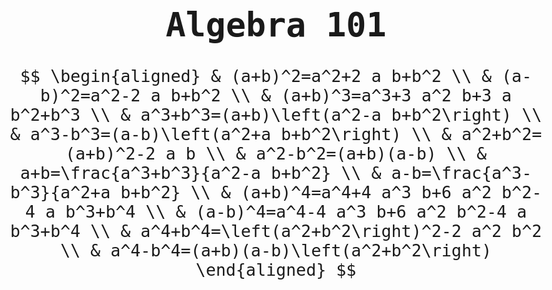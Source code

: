 
<style>
html, body {
    font : 20pt monospace;
}
body {
    text-align: center;
}
</style>

# Algebra 101

$$
\begin{aligned}
& (a+b)^2=a^2+2 a b+b^2 \\
& (a-b)^2=a^2-2 a b+b^2 \\
& (a+b)^3=a^3+3 a^2 b+3 a b^2+b^3 \\
& a^3+b^3=(a+b)\left(a^2-a b+b^2\right) \\
& a^3-b^3=(a-b)\left(a^2+a b+b^2\right) \\
& a^2+b^2=(a+b)^2-2 a b \\
& a^2-b^2=(a+b)(a-b) \\
& a+b=\frac{a^3+b^3}{a^2-a b+b^2} \\
& a-b=\frac{a^3-b^3}{a^2+a b+b^2} \\
& (a+b)^4=a^4+4 a^3 b+6 a^2 b^2-4 a b^3+b^4 \\
& (a-b)^4=a^4-4 a^3 b+6 a^2 b^2-4 a b^3+b^4 \\
& a^4+b^4=\left(a^2+b^2\right)^2-2 a^2 b^2 \\
& a^4-b^4=(a+b)(a-b)\left(a^2+b^2\right)
\end{aligned}
$$